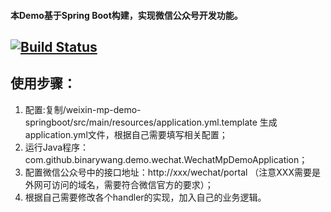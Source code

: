 #### 本Demo基于Spring Boot构建，实现微信公众号开发功能。

[![Build Status](https://travis-ci.org/Wechat-Group/weixin-java-mp-demo-springboot.svg?branch=master)](https://travis-ci.org/Wechat-Group/weixin-java-mp-demo-springboot)
-----------------------

## 使用步骤：
1. 配置:复制/weixin-mp-demo-springboot/src/main/resources/application.yml.template 生成application.yml文件，根据自己需要填写相关配置；	
1. 运行Java程序：com.github.binarywang.demo.wechat.WechatMpDemoApplication；
1. 配置微信公众号中的接口地址：http://xxx/wechat/portal （注意XXX需要是外网可访问的域名，需要符合微信官方的要求）；
1. 根据自己需要修改各个handler的实现，加入自己的业务逻辑。
	
